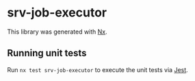 # srv-job-executor

This library was generated with [Nx](https://nx.dev).

## Running unit tests

Run `nx test srv-job-executor` to execute the unit tests via [Jest](https://jestjs.io).
